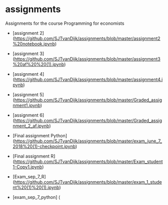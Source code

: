 
# assignments
Assignments for the course Programming for economists
* [assignment 2] (https://github.com/SJTvanDijk/assignments/blob/master/assignment2%20notebook.ipynb)
* [assignment 3] (https://github.com/SJTvanDijk/assignments/blob/master/assignment3%20af%20%20(1).ipynb)
* [assignment 4] (https://github.com/SJTvanDijk/assignments/blob/master/assignment4.ipynb)
* [assignment 5] (https://github.com/SJTvanDijk/assignments/blob/master/Graded_assignment1.ipynb)
* [assignment 6] (https://github.com/SJTvanDijk/assignments/blob/master/Graded_assignment_2_af.ipynb)
* [Final assignment Python] (https://github.com/SJTvanDijk/assignments/blob/master/exam_june_7_2018%20(1)-checkpoint.ipynb)
* [Final assignment R] (https://github.com/SJTvanDijk/assignments/blob/master/Exam_student1-Copy1.ipynb)

* [Exam_sep_7_R] (https://github.com/SJTvanDijk/assignments/blob/master/exam_1_student%20(1)%20(1).ipynb)
* [exam_sep_7_python] (
